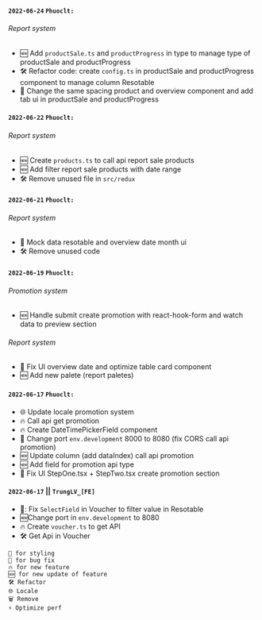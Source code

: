 #### `2022-06-24` `Phuoclt:`
###### Report system
- 🆕 Add `productSale.ts` and `productProgress` in type to manage type of productSale and productProgress
- 🛠 Refactor code: create `config.ts` in productSale and productProgress component to manage column Resotable 
- 💄 Change the same spacing product and overview component and add tab ui in productSale and productProgress

#### `2022-06-22` `Phuoclt:`
###### Report system
- 🆕 Create `products.ts` to call api report sale products
- 🆕 Add filter report sale products with date range
- 🛠 Remove unused file in `src/redux` 

#### `2022-06-21` `Phuoclt:`
###### Report system
- 💄 Mock data resotable and overview date month ui
- 🛠 Remove unused code

#### `2022-06-19` `Phuoclt:`
###### Promotion system
- 🆕 Handle submit create promotion with react-hook-form and watch data to preview section
###### Report system
- 💄 Fix UI overview date and optimize table card component
- 🆕 Add new palete (report paletes)
#### `2022-06-17` `Phuoclt:`

- 🌐 Update locale promotion system
- 🔥 Call api get promotion
- 🔥 Create DateTimePickerField component
- 🐞 Change port `env.development` 8000 to 8080 (fix CORS call api promotion)
- 🆕 Update column (add dataIndex) call api promotion
- 🆕 Add field for promotion api type
- 💄 Fix UI StepOne.tsx + StepTwo.tsx create promotion section

#### `2022-06-17` || `TrungLV_[FE]`

- 🐞: Fix `SelectField` in Voucher to filter value in Resotable
- 🆕Change port in `env.development` to 8080
- 🔥 Create `voucher.ts` to get API
- 🛠 Get Api in Voucher

```
💄 for styling
🐞 for bug fix
🔥 for new feature
🆕 for new update of feature
🛠 Refactor
🌐 Locale
🗑 Remove
⚡️ Optimize perf
```
